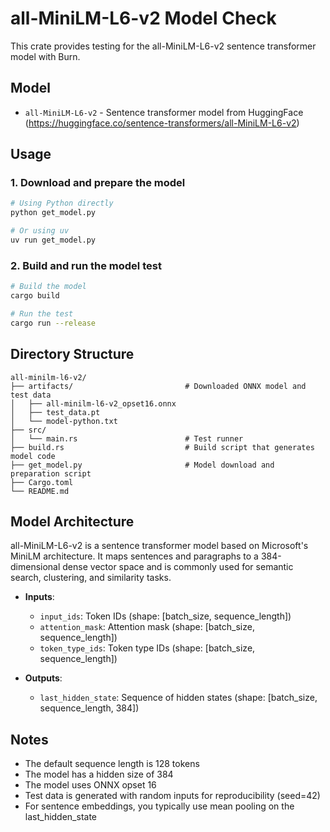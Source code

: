# all-MiniLM-L6-v2 Model Check

This crate provides testing for the all-MiniLM-L6-v2 sentence transformer model with Burn.

## Model

- `all-MiniLM-L6-v2` - Sentence transformer model from HuggingFace
  (https://huggingface.co/sentence-transformers/all-MiniLM-L6-v2)

## Usage

### 1. Download and prepare the model

```bash
# Using Python directly
python get_model.py

# Or using uv
uv run get_model.py
```

### 2. Build and run the model test

```bash
# Build the model
cargo build

# Run the test
cargo run --release
```

## Directory Structure

```
all-minilm-l6-v2/
├── artifacts/                         # Downloaded ONNX model and test data
│   ├── all-minilm-l6-v2_opset16.onnx
│   ├── test_data.pt
│   └── model-python.txt
├── src/
│   └── main.rs                        # Test runner
├── build.rs                           # Build script that generates model code
├── get_model.py                       # Model download and preparation script
├── Cargo.toml
└── README.md
```

## Model Architecture

all-MiniLM-L6-v2 is a sentence transformer model based on Microsoft's MiniLM architecture. It maps
sentences and paragraphs to a 384-dimensional dense vector space and is commonly used for semantic
search, clustering, and similarity tasks.

- **Inputs**:
  - `input_ids`: Token IDs (shape: [batch_size, sequence_length])
  - `attention_mask`: Attention mask (shape: [batch_size, sequence_length])
  - `token_type_ids`: Token type IDs (shape: [batch_size, sequence_length])

- **Outputs**:
  - `last_hidden_state`: Sequence of hidden states (shape: [batch_size, sequence_length, 384])

## Notes

- The default sequence length is 128 tokens
- The model has a hidden size of 384
- The model uses ONNX opset 16
- Test data is generated with random inputs for reproducibility (seed=42)
- For sentence embeddings, you typically use mean pooling on the last_hidden_state
